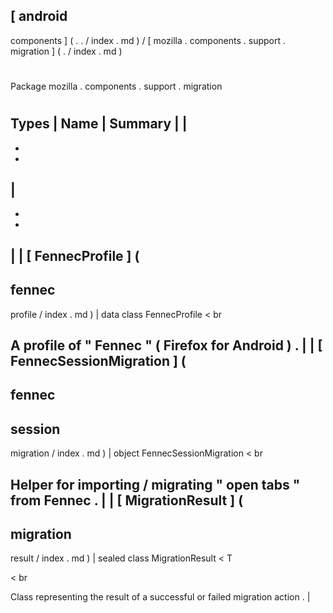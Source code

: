[
android
-
components
]
(
.
.
/
index
.
md
)
/
[
mozilla
.
components
.
support
.
migration
]
(
.
/
index
.
md
)
#
#
Package
mozilla
.
components
.
support
.
migration
#
#
#
Types
|
Name
|
Summary
|
|
-
-
-
|
-
-
-
|
|
[
FennecProfile
]
(
-
fennec
-
profile
/
index
.
md
)
|
data
class
FennecProfile
<
br
>
A
profile
of
"
Fennec
"
(
Firefox
for
Android
)
.
|
|
[
FennecSessionMigration
]
(
-
fennec
-
session
-
migration
/
index
.
md
)
|
object
FennecSessionMigration
<
br
>
Helper
for
importing
/
migrating
"
open
tabs
"
from
Fennec
.
|
|
[
MigrationResult
]
(
-
migration
-
result
/
index
.
md
)
|
sealed
class
MigrationResult
<
T
>
<
br
>
Class
representing
the
result
of
a
successful
or
failed
migration
action
.
|

